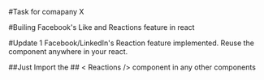 #Task for comapany X

#Builing Facebook's Like and Reactions feature in react

#Update 1
Facebook/LinkedIn's Reaction feature implemented. Reuse the component anywhere in your react.

##Just Import the   ## < Reactions /> component in any other components



